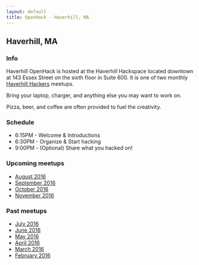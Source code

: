 ```yaml
---
layout: default
title: OpenHack - Haverhill, MA
---
```


## Haverhill, MA

### Info

Haverhill OpenHack is hosted at the Haverhill Hackspace located downtown at 143
Essex Street on the sixth floor in Suite 600. It is one of two monthly
[Haverhill Hackers][meetup] meetups.

Bring your laptop, charger, and anything else you may want to work on.

Pizza, beer, and coffee are often provided to fuel the creativity.

### Schedule

* 6:15PM - Welcome & Introductions
* 6:30PM - Organize & Start hacking
* 9:00PM - (Optional) Share what you hacked on!

### Upcoming meetups

* [August 2016](http://www.meetup.com/HaverhillHackers/events/fvqzrlyvlbvb/)
* [September 2016](http://www.meetup.com/HaverhillHackers/events/fvqzrlyvmbbc/)
* [October 2016](http://www.meetup.com/HaverhillHackers/events/fvqzrlyvnbxb/)
* [November 2016](http://www.meetup.com/HaverhillHackers/events/fvqzrlyvpbtb/)


### Past meetups

* [July 2016](http://www.meetup.com/HaverhillHackers/events/fvqzrlyvkbzb/)
* [June 2016](http://www.meetup.com/HaverhillHackers/events/fvqzrlyvjbcc/)
* [May 2016](http://www.meetup.com/HaverhillHackers/events/fvqzrlyvhbwb/)
* [April 2016](http://www.meetup.com/HaverhillHackers/events/229972907/)
* [March 2016](http://www.meetup.com/HaverhillHackers/events/229411471)
* [February 2016](http://www.meetup.com/HaverhillHackers/events/228664826/)


[meetup]: http://www.meetup.com/HaverhillHackers

